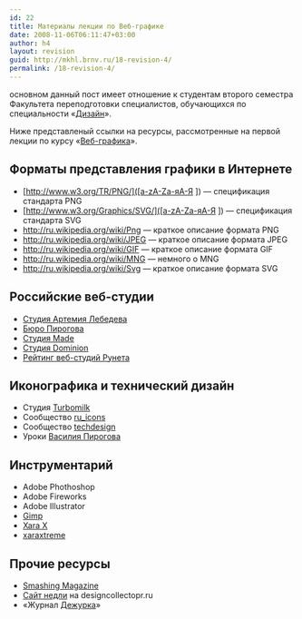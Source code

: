 ```yaml
---
id: 22
title: Материалы лекции по Веб-графике
date: 2008-11-06T06:11:47+03:00
author: h4
layout: revision
guid: http://mkhl.brnv.ru/18-revision-4/
permalink: /18-revision-4/
---
```

основном данный пост имеет отношение к студентам второго семестра Факультета переподготовки специалистов, обучающихся по специальности «[Дизайн](http://www.avalon.ru/HigherEducation/Design/)».

Ниже представленый ссылки на ресурсы, рассмотренные на первой лекции по курсу «[Веб-графика](http://www.avalon.ru/HigherEducation/Design/Process/Semester2/About/?CourseID=86)».

<!--more-->

## Форматы представления графики в Интернете

  * [http://www.w3.org/TR/PNG/]([a-zA-Zа-яА-Я ]) — спецификация стандарта PNG
  * [http://www.w3.org/Graphics/SVG/]([a-zA-Zа-яА-Я ]) — спецификация стандарта SVG
  * <http://ru.wikipedia.org/wiki/Png> — краткое описание формата PNG
  * <http://ru.wikipedia.org/wiki/JPEG> — краткое описание формата JPEG
  * <http://ru.wikipedia.org/wiki/GIF> — краткое описание формата GIF
  * <http://ru.wikipedia.org/wiki/MNG> — немного о MNG
  * <http://ru.wikipedia.org/wiki/Svg> — краткое описание формата SVG

## Российские веб-студии

  * [Студия Артемия Лебедева](http://artlebedev.ru)
  * [Бюро Пирогова](http://pirogov.ru)
  * [Студия Made](http://studiomade.ru/)
  * [Студия Dominion](http://dominion.ru)
  * [Рейтинг веб-студий Рунета](http://2007.tagline.ru/)

## Иконографика и технический дизайн

  * Студия [Turbomilk](http://turbomilk.ru)
  * Сообщество [ru_icons](http://community.livejournal.com/ru_icons/)
  * Сообщество [techdesign](http://community.livejournal.com/techdesign/)
  * Уроки [Василия Пирогова](http://www.pirogovv.ru/les/)

## Инструментарий

  * Adobe Phothoshop
  * Adobe Fireworks
  * Adobe Illustrator
  * [Gimp](http://gimp.org/)
  * [Xara X](http://www.xara.com/us/products/xtreme/)
  * [xaraxtreme](http://xaraxtreme.org/)

## Прочие ресурсы

  * [Smashing Magazine](http://www.smashingmagazine.com/)
  * [Сайт недли](http://designcollector.ru/tags/awards/weekly) на designcollectopr.ru
  * «Журнал [Дежурка](http://www.dejurka.ru/)»